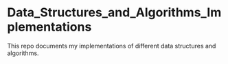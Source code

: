 # Data_Structures_and_Algorithms_Implementations
This repo documents my implementations of different data structures and algorithms.

